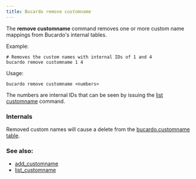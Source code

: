 ```yaml
---
title: Bucardo remove customname
---
```


The **remove customname** command removes one or more custom name mappings from Bucardo's internal tables.

Example:

    # Removes the custom names with internal IDs of 1 and 4
    bucardo remove customname 1 4


Usage:

    bucardo remove customname <numbers>

The numbers are internal IDs that can be seen by issuing the [list customname](/Bucardo/bucardo/list_customname) command.

### Internals

Removed custom names will cause a delete from the [bucardo.customname table](/Bucardo/bucardo.customname_table).

### See also:

-   [add_customname](/Bucardo/add_customname)
-   [list_customname](/Bucardo/list_customname)
